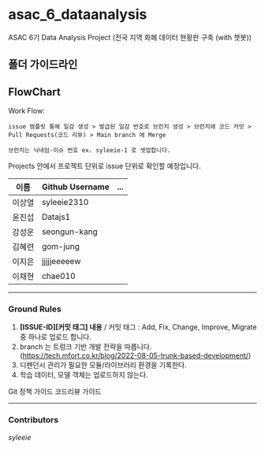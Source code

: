 # asac_6_dataanalysis
ASAC 6기 Data Analysis Project (전국 지역 화폐 데이터 현황판 구축 (with 챗봇))

## 폴더 가이드라인

## FlowChart

Work Flow:

```
issue 템플릿 통해 일감 생성 > 발급된 일감 번호로 브런치 생성 > 브런치에 코드 커밋 > Pull Requests(코드 리뷰) > Main branch 에 Merge

브런치는 닉네임-이슈 번호 ex. syleeie-1 로 셋업합니다.
```

Projects 안에서 프로젝트 단위로 issue 단위로 확인할 예정입니다.


| 이름   | Github Username | ... |
|--------|-----|-----|
| 이상열 |syleeie2310||
| 윤진섭|Datajs1||
| 강성운|seongun-kang||
| 김혜련|gom-jung||
| 이지은|jjjjjeeeeew||
| 이채현|chae010||

- - -

### Ground Rules

1. **[ISSUE-ID][커밋 태그] 내용** / 커밋 태그 : Add, Fix, Change, Improve, Migrate 중 하나로 업로드 합니다. 
2. branch 는 트렁크 기반 개발 전략을 따릅니다. (https://tech.mfort.co.kr/blog/2022-08-05-trunk-based-development/)
3. 디펜던시 관리가 필요한 모듈/라이브러리 환경을 기록한다.
4. 학습 데이터, 모델 객체는 업로드하지 않는다.

Git 정책 가이드
코드리뷰 가이드

- - -
### Contributors
*syleeie*

